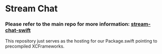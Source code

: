 # Stream Chat

### Please refer to the main repo for more information: [stream-chat-swift](https://github.com/GetStream/stream-chat-swift/)

This repository just serves as the hosting for our Package.swift pointing to precompiled XCFrameworks.
